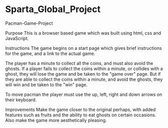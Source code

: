 # Sparta_Global_Project
Pacman-Game-Project

Purpose
This is a browser based game which was built using html, css and JavaScript.

Instructions
The game begins on a start page which gives brief instructions for the game, and a link to the actual game.

The player has a minute to collect all the coins, and must also avoid the ghosts. If a player fails to collect the coins within a minute, or collides with a ghost, they will lose the game and be taken to the "game over" page. But if they are able to collect the coins within a minute, and avoid the ghosts, they will win and be taken to the "win" page.

To move pacman the player must use the up, left, right and down arrows on their keyboard.


Improvements
Make the game closer to the original perhaps, with added features such as fruits and the ability to eat ghosts on certain occasions. Also make the game more aesthetically pleasing.
